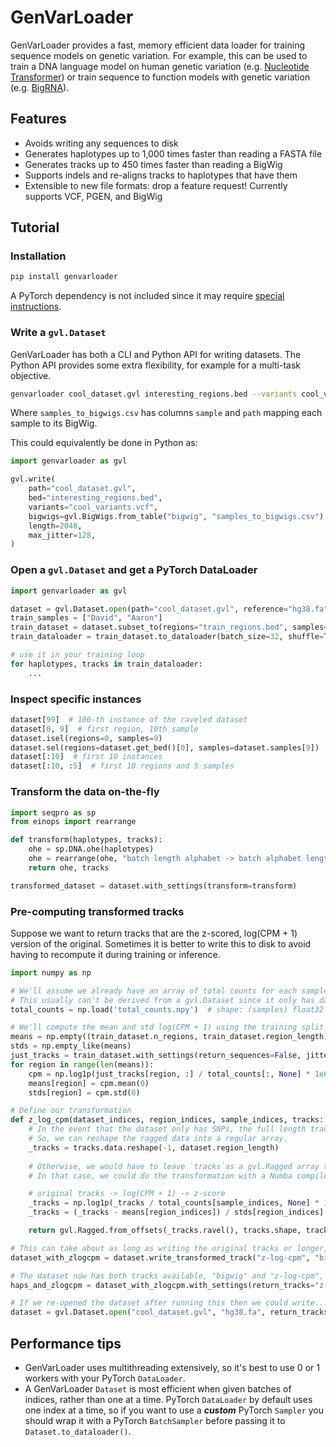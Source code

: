 # GenVarLoader
GenVarLoader provides a fast, memory efficient data loader for training sequence models on genetic variation. For example, this can be used to train a DNA language model on human genetic variation (e.g. [Nucleotide Transformer](https://www.biorxiv.org/content/10.1101/2023.01.11.523679)) or train sequence to function models with genetic variation (e.g. [BigRNA](https://www.biorxiv.org/content/10.1101/2023.09.20.558508v1)).

## Features
- Avoids writing any sequences to disk
- Generates haplotypes up to 1,000 times faster than reading a FASTA file
- Generates tracks up to 450 times faster than reading a BigWig
- Supports indels and re-aligns tracks to haplotypes that have them
- Extensible to new file formats: drop a feature request! Currently supports VCF, PGEN, and BigWig

## Tutorial

### Installation

```bash
pip install genvarloader
```

A PyTorch dependency is not included since it may require [special instructions](https://pytorch.org/get-started/locally/).

### Write a `gvl.Dataset`

GenVarLoader has both a CLI and Python API for writing datasets. The Python API provides some extra flexibility, for example for a multi-task objective.

```bash
genvarloader cool_dataset.gvl interesting_regions.bed --variants cool_variants.vcf --bigwig-table samples_to_bigwigs.csv --length 2048 --max-jitter 128
```

Where `samples_to_bigwigs.csv` has columns `sample` and `path` mapping each sample to its BigWig.

This could equivalently be done in Python as:

```python
import genvarloader as gvl

gvl.write(
    path="cool_dataset.gvl",
    bed="interesting_regions.bed",
    variants="cool_variants.vcf",
    bigwigs=gvl.BigWigs.from_table("bigwig", "samples_to_bigwigs.csv"),
    length=2048,
    max_jitter=128,
)
```

### Open a `gvl.Dataset` and get a PyTorch DataLoader

```python
import genvarloader as gvl

dataset = gvl.Dataset.open(path="cool_dataset.gvl", reference="hg38.fa")
train_samples = ["David", "Aaron"]
train_dataset = dataset.subset_to(regions="train_regions.bed", samples=train_samples)
train_dataloader = train_dataset.to_dataloader(batch_size=32, shuffle=True, num_workers=1)

# use it in your training loop
for haplotypes, tracks in train_dataloader:
    ...
```

### Inspect specific instances

```python
dataset[99]  # 100-th instance of the raveled dataset
dataset[0, 9]  # first region, 10th sample
dataset.isel(regions=0, samples=9)
dataset.sel(regions=dataset.get_bed()[0], samples=dataset.samples[9])
dataset[:10]  # first 10 instances
dataset[:10, :5]  # first 10 regions and 5 samples
```

### Transform the data on-the-fly

```python
import seqpro as sp
from einops import rearrange

def transform(haplotypes, tracks):
    ohe = sp.DNA.ohe(haplotypes)
    ohe = rearrange(ohe, "batch length alphabet -> batch alphabet length")
    return ohe, tracks

transformed_dataset = dataset.with_settings(transform=transform)
```

### Pre-computing transformed tracks

Suppose we want to return tracks that are the z-scored, log(CPM + 1) version of the original. Sometimes it is better to write this to disk to avoid having to recompute it during training or inference.

```python
import numpy as np

# We'll assume we already have an array of total counts for each sample.
# This usually can't be derived from a gvl.Dataset since it only has data for specific regions.
total_counts = np.load('total_counts.npy')  # shape: (samples) float32

# We'll compute the mean and std log(CPM + 1) using the training split
means = np.empty((train_dataset.n_regions, train_dataset.region_length), np.float32)
stds = np.empty_like(means)
just_tracks = train_dataset.with_settings(return_sequences=False, jitter=0)
for region in range(len(means)):
    cpm = np.log1p(just_tracks[region, :] / total_counts[:, None] * 1e6)
    means[region] = cpm.mean(0)
    stds[region] = cpm.std(0)

# Define our transformation
def z_log_cpm(dataset_indices, region_indices, sample_indices, tracks: gvl.Ragged[np.float32]):
    # In the event that the dataset only has SNPs, the full length tracks will all be the same length.
    # So, we can reshape the ragged data into a regular array.
    _tracks = tracks.data.reshape(-1, dataset.region_length)
    
    # Otherwise, we would have to leave `tracks`as a gvl.Ragged array to accommodate different lengths.
    # In that case, we could do the transformation with a Numba compiled function instead.

    # original tracks -> log(CPM + 1) -> z-score
    _tracks = np.log1p(_tracks / total_counts[sample_indices, None] * 1e6)
    _tracks = (_tracks - means[region_indices]) / stds[region_indices]

    return gvl.Ragged.from_offsets(_tracks.ravel(), tracks.shape, tracks.offsets)

# This can take about as long as writing the original tracks or longer, depending on the transformation.
dataset_with_zlogcpm = dataset.write_transformed_track("z-log-cpm", "bigwig", transform=z_log_cpm)

# The dataset now has both tracks available, "bigwig" and "z-log-cpm", and we can choose to return either one or both.
haps_and_zlogcpm = dataset_with_zlogcpm.with_settings(return_tracks="z-log-cpm")

# If we re-opened the dataset after running this then we could write...
dataset = gvl.Dataset.open("cool_dataset.gvl", "hg38.fa", return_tracks="z-log-cpm")
```

## Performance tips
- GenVarLoader uses multithreading extensively, so it's best to use 0 or 1 workers with your PyTorch `DataLoader`.
- A GenVarLoader `Dataset` is most efficient when given batches of indices, rather than one at a time. PyTorch `DataLoader` by default uses one index at a time, so if you want to use a ***custom*** PyTorch `Sampler` you should wrap it with a PyTorch `BatchSampler` before passing it to `Dataset.to_dataloader()`.
